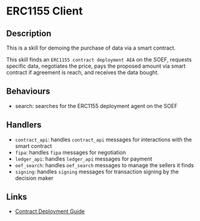 # ERC1155 Client

## Description

This is a skill for demoing the purchase of data via a smart contract.

This skill finds an `ERC1155 contract deployment AEA` on the SOEF, requests specific data, negotiates the price, pays the proposed amount via smart contract if agreement is reach, and receives the data bought.


## Behaviours

* search: searches for the ERC1155 deployment agent on the SOEF

## Handlers

* `contract_api`: handles `contract_api` messages for interactions with the smart contract
* `fipa`: handles `fipa` messages for negotiation
* `ledger_api`: handles `ledger_api` messages for payment
* `oef_search`: handles `oef_search` messages to manage the sellers it finds
* `signing`: handles `signing` messages for transaction signing by the decision maker


## Links

* <a href="https://docs.fetch.ai/aea/erc1155-skills/" target="_blank">Contract Deployment Guide</a>
